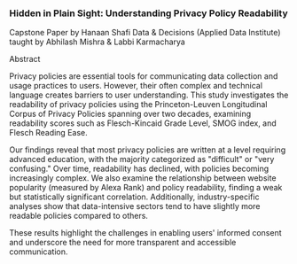 ### Hidden in Plain Sight: Understanding Privacy Policy Readability

Capstone Paper by Hanaan Shafi
Data & Decisions (Applied Data Institute) taught by Abhilash Mishra & Labbi Karmacharya

Abstract

Privacy policies are essential tools for communicating data collection and usage practices to users. However, their often complex and technical language creates barriers to user understanding. This study investigates the readability of privacy policies using the Princeton-Leuven Longitudinal Corpus of Privacy Policies spanning over two decades, examining readability scores such as Flesch-Kincaid Grade Level, SMOG index, and Flesch Reading Ease. 

Our findings reveal that most privacy policies are written at a level requiring advanced education, with the majority categorized as "difficult" or "very confusing." Over time, readability has declined, with policies becoming increasingly complex. We also examine the relationship between website popularity (measured by Alexa Rank) and policy readability, finding a weak but statistically significant correlation. Additionally, industry-specific analyses show that data-intensive sectors tend to have slightly more readable policies compared to others. 
 
These results highlight the challenges in enabling users' informed consent and underscore the need for more transparent and accessible communication.

















